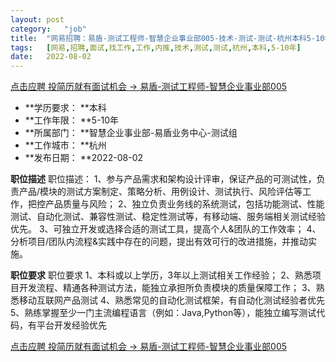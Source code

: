 ```yaml
---
layout:	post
category:	"job"
title:	"网易招聘：易盾-测试工程师-智慧企业事业部005-技术-测试-测试-杭州本科5-10年"
tags:	[网易,招聘,面试,找工作,工作,内推,技术,测试,测试,杭州,本科,5-10年]
date:	2022-08-02
---
```


[点击应聘 投简历就有面试机会 -> 易盾-测试工程师-智慧企业事业部005](http://mobile.bole.netease.com/bole/boleDetail?id=31083&employeeId=346f03c3cda5f04c&key=all)



- **学历要求： **本科
- **工作年限： **5-10年
- **所属部门： **智慧企业事业部-易盾业务中心-测试组
- **工作城市： **杭州
- **发布日期： **2022-08-02



**职位描述**
职位描述： 
1、参与产品需求和架构设计评审，保证产品的可测试性，负责产品/模块的测试方案制定、策略分析、用例设计、测试执行、风险评估等工作，把控产品质量与风险；
2、独立负责业务线的系统测试，包括功能测试、性能测试、自动化测试、兼容性测试、稳定性测试等，有移动端、服务端相关测试经验优先。
3、可独立开发或选择合适的测试工具，提高个人&amp;团队的工作效率；
4、分析项目/团队内流程&amp;实践中存在的问题，提出有效可行的改进措施，并推动实施。



**职位要求**
职位要求
1、本科或以上学历，3年以上测试相关工作经验；
2、熟悉项目开发流程、精通各种测试方法，能独立承担所负责模块的质量保障工作；
3、熟悉移动互联网产品测试
4、熟悉常见的自动化测试框架，有自动化测试经验者优先
5、熟练掌握至少一门主流编程语言（例如：Java,Python等），能独立编写测试代码，有平台开发经验优先



[点击应聘 投简历就有面试机会 -> 易盾-测试工程师-智慧企业事业部005](http://mobile.bole.netease.com/bole/boleDetail?id=31083&employeeId=346f03c3cda5f04c&key=all)